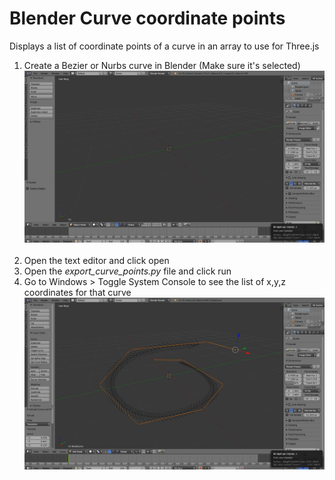 # Blender Curve coordinate points
Displays a list of coordinate points of a curve in an array to use for Three.js

1. Create a Bezier or Nurbs curve in Blender (Make sure it's selected)<br>
![screenshot](01.gif)<br><br>
2. Open the text editor and click open <br>
3. Open the <em>export_curve_points.py</em> file and click run <br>
4. Go to Windows > Toggle System Console to see the list of x,y,z coordinates for that curve<br>
![screenshot](02.gif)
